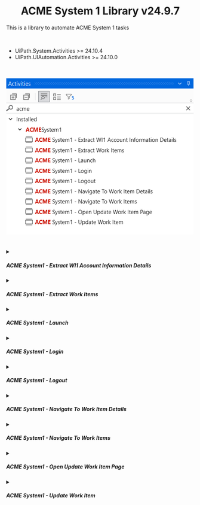 <h1 align="center">ACME System 1 Library v24.9.7</h1>
<p>This is a library to automate ACME System 1 tasks</p><br/>

* UiPath.System.Activities >= 24.10.4
* UiPath.UIAutomation.Activities >= 24.10.0

<br/>
<br/>
<div>
<img src="https://github.com/MohammedAdel224/ACME-System1--Library-/blob/main/Screenshots/ACMESystem_1_ActivitiesPanel.png" alt="ACME System 1 Activities"/><br/>
</div>
<br/>
<br/>

<details>
<summary><h5>ACME System1 - Extract WI1 Account Information Details</h5></summary>
<div  align="center">
<img src="https://github.com/MohammedAdel224/ACME-System1--Library-/blob/main/Screenshots/ACMESystem_1_ExtractWI1AccountInformationDetails_Activity.png" alt="ACME System1 - Extract WI1 Account Information Details - Activity"/>
</div>

### Annotation
#### Description:
	extract ACME System1 WI1 account information details

#### Pre-Condition:
	ACME System1 WI1 details page is opend

#### Post-Condition:
	ACME System1 WI1 account information details extracted

 
### Properties
<img src="https://github.com/MohammedAdel224/ACME-System1--Library-/blob/main/Screenshots/ACMESystem_1_ExtractWI1AccountInformationDetails_Properties.png" alt="ACME System1 - Extract WI1 Account Information Details - Properties" align="right"/>

#### Retry
* Number Of Retries: The number of times that the activity is to be retried. `(Int32)`
* Retry Interval: Specifies the amount of time (in seconds) between each retry. `(System.TimeSpan)`

#### Pre-Condition
* Timeout (milliseconds): `(Int32)`

#### Post-Condition
* Timeout (milliseconds): `(Int32)`

#### Output
* Client ID `(String)`
* Account Number `(String)`
* Account Amount `(String)`
* Currency `(String)`

<hr/>
</details>



<details>
<summary><h5>ACME System1 - Extract Work Items</h5></summary>
<div  align="center">
<img src="https://github.com/MohammedAdel224/ACME-System1--Library-/blob/main/Screenshots/ACMESystem_1_ExtractWorkItems_Activity.png" alt="ACME System1 - Extract Work Items - Activity"/>
</div>

### Annotation
#### Description:
	return a DataTable contains work items data table on ACME System 1

#### Pre-Condition:
	work items page is opend

#### Post-Condition:
	work items table extracted successfuly

 
### Properties
<img src="https://github.com/MohammedAdel224/ACME-System1--Library-/blob/main/Screenshots/ACMESystem_1_ExtractWorkItems_Properties.png" alt="ACME System1 - Extract Work Items - Properties" align="right">

#### Retry
* Number Of Retries: The number of times that the activity is to be retried. `(Int32)`
* Retry Interval: Specifies the amount of time (in seconds) between each retry. `(System.TimeSpan)`

#### Pre-Condition
* Timeout (milliseconds): `(Int32)`

#### Output
* Work Items: `(System.Data.DataTable)`<br/>
<br/>
<br/>

<hr/>
</details>



<details>
<summary><h5>ACME System1 - Launch</h5></summary>
<div  align="center">
<img src="https://github.com/MohammedAdel224/ACME-System1--Library-/blob/main/Screenshots/ACMESystem_1_Launch_Activity.png" alt="ACME System1 - Launch - Activity"/>
</div>

### Annotation
#### Description:
	open Chrome on the login page of ACME System 1
 
#### Post-Condition:
	ACME System 1 login page is opend


### Properties
<img src="https://github.com/MohammedAdel224/ACME-System1--Library-/blob/main/Screenshots/ACMESystem_1_Launch_Properties.png" alt="ACME System1 - Launch - Properties" align="right">

#### Retry
* Number Of Retries: The number of times that the activity is to be retried. `(Int32)`
* Retry Interval: Specifies the amount of time (in seconds) between each retry. `(System.TimeSpan)`

#### Post-Condition
* Timeout (milliseconds): `(Int32)`<br/>
<br/>
<br/>
<br/>
<br/>
<br/>
<br/>

<hr/>
</details>



<details>
<summary><h5>ACME System1 - Login</h5></summary>
<div  align="center">
<img src="https://github.com/MohammedAdel224/ACME-System1--Library-/blob/main/Screenshots/ACMESystem_1_Login_Activity.png" alt="ACME System1 - Login - Activity"/>
</div>
	
### Annotation
#### Desctiption:
	login to ACME System 1 account
 
#### Pre-Condition:
	ACME System 1 login page is opend

#### Post-Condition:
	ACME System 1 dashboard page is opend

 
### Properties
<img src="https://github.com/MohammedAdel224/ACME-System1--Library-/blob/main/Screenshots/ACMESystem_1_Login_Properties.png" alt="ACME System1 - Login - Properties" align="right">

#### Retry
* Number Of Retries: The number of times that the activity is to be retried. `(Int32)`
* Retry Interval: Specifies the amount of time (in seconds) between each retry. `(System.TimeSpan)`

#### Pre-Condition
* Timeout (milliseconds): `(Int32)`

#### Input
* Email: `(String)`
* Password: `(System.Security.SecureString)`

#### Post-Condition
* Timeout (milliseconds): `(Int32)`
* Check Credentials Timeout (milliseconds): `(Int32)`<br/>
<br/>
<br/>

<hr/>
</details>



<details>
<summary><h5>ACME System1 - Logout</h5></summary>
<div  align="center">
<img src="https://github.com/MohammedAdel224/ACME-System1--Library-/blob/main/Screenshots/ACMESystem_1_Logout_Activity.png" alt="ACME System1 - Logout - Activity"/>
</div>

### Annotation
#### Description:
	logout from ACME System 1 account
#### Pre-Condition:
	ACME System 1 logout button exist
#### Post-Condition:
	ACME System 1 login page is opend


### Properties
<img src="https://github.com/MohammedAdel224/ACME-System1--Library-/blob/main/Screenshots/ACMESystem_1_Logout_Properties.png" alt="ACME System1 - Logout - Properties" align="right">

#### Retry
* Number Of Retries: The number of times that the activity is to be retried. `(Int32)`
* Retry Interval: Specifies the amount of time (in seconds) between each retry. `(System.TimeSpan)`

#### Pre-Condition
* Timeout (milliseconds): `(Int32)`

#### Post-Condition
* Timeout (milliseconds): `(Int32)`<br/>
<br/>
<br/>
<br/>
<br/>
<br/>

<hr/>
</details>



<details>
<summary><h5>ACME System1 - Navigate To Work Item Details</h5></summary>
<div  align="center">
<img src="https://github.com/MohammedAdel224/ACME-System1--Library-/blob/main/Screenshots/ACMESystem_1_NacigateToWorkItemDetails_Activity.png" alt="ACME System1 - Navigate To Work Item Details - Activity"/>
</div>

### Annotation
#### Description:
	navigate to work item detail page using URL or WIID on ACME System 1
#### Pre-Condition:
	account is logged in
#### Post-Condition:
	work item details page opend


### Properties
<img src="https://github.com/MohammedAdel224/ACME-System1--Library-/blob/main/Screenshots/ACMESystem_1_NacigateToWorkItemDetails_Properties.png" alt="ACME System1 - Navigate To Work Item Details - Properties" align="right">

#### Retry
* Number Of Retries: The number of times that the activity is to be retried. `(Int32)`
* Retry Interval: Specifies the amount of time (in seconds) between each retry. `(System.TimeSpan)`

#### Pre-Condition
* Timeout (milliseconds): `(Int32)`

#### URL
* URL: `(String)`
* WIID: `(String)`

#### Post-Condition
* Timeout (milliseconds): `(Int32)`<br/>
<br/>

<hr/>
</details>



<details>
<summary><h5>ACME System1 - Navigate To Work Items</h5></summary>
<div  align="center">
<img src="https://github.com/MohammedAdel224/ACME-System1--Library-/blob/main/Screenshots/ACMESystem_1_NacigateToWorkItems_Activity.png" alt="ACME System1 - Navigate To Work Items - Activity"/>
</div>

### Annotation
#### Description:
	navigate to work items page on ACME System 1
#### Pre-Condition:
	account is logged in
#### Post-Condition:
	work items page opend


### Properties
<img src="https://github.com/MohammedAdel224/ACME-System1--Library-/blob/main/Screenshots/ACMESystem_1_NacigateToWorkItems_Properties.png" alt="ACME System1 - Navigate To Work Items - Properties" align="right">

#### Retry
* Number Of Retries: The number of times that the activity is to be retried. `(Int32)`
* Retry Interval: Specifies the amount of time (in seconds) between each retry. `(System.TimeSpan)`

#### Pre-Condition
* Timeout (milliseconds): `(Int32)`

#### Post-Condition
* Timeout (milliseconds): `(Int32)`<br/>
<br/>
<br/>
<br/>
<br/>
<br/>
<br/>

<hr/>
</details>



<details>
<summary><h5>ACME System1 - Open Update Work Item Page</h5></summary>
<div  align="center">
<img src="https://github.com/MohammedAdel224/ACME-System1--Library-/blob/main/Screenshots/ACMESystem_1_OpenUpdateWorkItemPage_Activity.png" alt="ACME System1 - Open Update Work Item Page - Activity"/>
</div>

### Annotation
#### Description:
	open update work item page on ACME System1
#### Pre-Condition:
	work item details page is opened
#### Post-Condition:
	update work item page opend


### Properties
<img src="https://github.com/MohammedAdel224/ACME-System1--Library-/blob/main/Screenshots/ACMESystem_1_OpenUpdateWorkItemPage_Properties.png" alt="ACME System1 - Open Update Work Item Page - Properties" align="right">

#### Retry
* Number Of Retries: The number of times that the activity is to be retried. `(Int32)`
* Retry Interval: Specifies the amount of time (in seconds) between each retry. `(System.TimeSpan)`

#### Pre-Condition
* Timeout (milliseconds): `(Int32)`

#### Post-Condition
* Timeout (milliseconds): `(Int32)`<br/>
<br/>
<br/>
<br/>
<br/>
<br/>
<br/>

<hr/>
</details>



<details>
<summary><h5>ACME System1 - Update Work Item</h5></summary>
<div  align="center">
<img src="https://github.com/MohammedAdel224/ACME-System1--Library-/blob/main/Screenshots/ACMESystem_1_UpdateWorkItem_Activity.png" alt="ACME System1 - Update Work Item - Activity"/>
</div>

### Annotation
#### Description:
	update work item on ACME System1
#### Pre-Condition:
	update work item page is opened
#### Post-Condition:
	update alert appeard


### Properties
<img src="https://github.com/MohammedAdel224/ACME-System1--Library-/blob/main/Screenshots/ACMESystem_1_UpdateWorkItem_Properties.png" alt="ACME System1 - Update Work Item - Properties" align="right">

#### Retry
* Number Of Retries: The number of times that the activity is to be retried. `(Int32)`
* Retry Interval: Specifies the amount of time (in seconds) between each retry. `(System.TimeSpan)`

#### Pre-Condition
* Timeout (milliseconds): `(Int32)`

#### Input
* Comment: `(String)`
* Status: Open | Completed | Rejected `(String)`

#### Post-Condition
* Timeout (milliseconds): `(Int32)`<br/>
<br/>
<br/>

<hr/>
</details>
